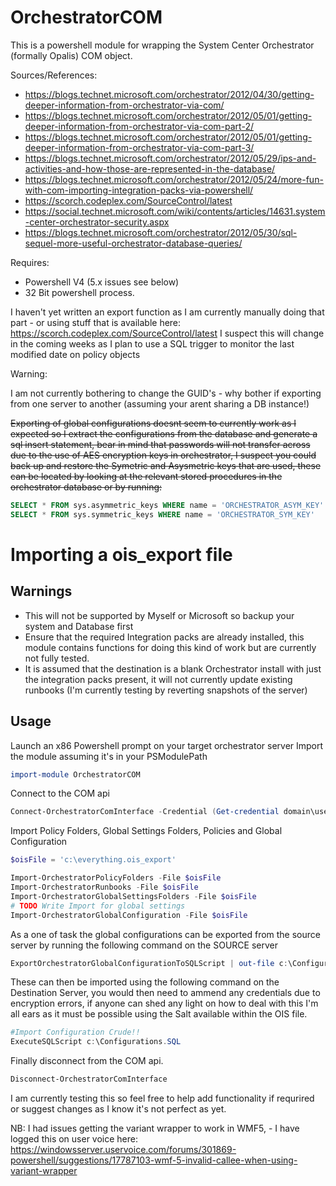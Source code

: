 # OrchestratorCOM

This is a powershell module for wrapping the System Center Orchestrator (formally Opalis) COM object.

Sources/References:
* https://blogs.technet.microsoft.com/orchestrator/2012/04/30/getting-deeper-information-from-orchestrator-via-com/
* https://blogs.technet.microsoft.com/orchestrator/2012/05/01/getting-deeper-information-from-orchestrator-via-com-part-2/
* https://blogs.technet.microsoft.com/orchestrator/2012/05/01/getting-deeper-information-from-orchestrator-via-com-part-3/
* https://blogs.technet.microsoft.com/orchestrator/2012/05/29/ips-and-activities-and-how-those-are-represented-in-the-database/
* https://blogs.technet.microsoft.com/orchestrator/2012/05/24/more-fun-with-com-importing-integration-packs-via-powershell/
* https://scorch.codeplex.com/SourceControl/latest
* https://social.technet.microsoft.com/wiki/contents/articles/14631.system-center-orchestrator-security.aspx
* https://blogs.technet.microsoft.com/orchestrator/2012/05/30/sql-sequel-more-useful-orchestrator-database-queries/

Requires:

* Powershell V4 (5.x issues see below)
* 32 Bit powershell process.

I haven't yet written an export function as I am currently manually doing that part - or using stuff that is available here: https://scorch.codeplex.com/SourceControl/latest
I suspect this will change in the coming weeks as I plan to use a SQL trigger to monitor the last modified date on policy objects

Warning:

I am not currently bothering to change the GUID's - why bother if exporting from one server to another (assuming your arent sharing a DB instance!)

~~Exporting of global configurations doesnt seem to currently work as I expected so I extract the configurations from the database and generate a sql insert statement, bear in mind that passwords will not transfer across due to the use of AES encryption keys in orchestrator,
I suspect you could back up and restore the Symetric and Asysmetric keys that are used, these can be located by looking at the relevant stored procedures in the orchestrator database or by running:~~

```sql
SELECT * FROM sys.asymmetric_keys WHERE name = 'ORCHESTRATOR_ASYM_KEY'
SELECT * FROM sys.symmetric_keys WHERE name = 'ORCHESTRATOR_SYM_KEY'
```

# Importing a ois_export file

## Warnings
* This will not be supported by Myself or Microsoft so backup your system and Database first
* Ensure that the required Integration packs are already installed, this module contains functions for doing this kind of work but are currently not fully tested.
* It is assumed that the destination is a blank Orchestrator install with just the integration packs present, it will not currently update existing runbooks (I'm currently testing by reverting snapshots of the server)


## Usage
Launch an x86 Powershell prompt on your target orchestrator server
Import the module assuming it's in your PSModulePath
```powershell
import-module OrchestratorCOM
```

Connect to the COM api
```powershell
Connect-OrchestratorComInterface -Credential (Get-credential domain\user)
```

Import Policy Folders, Global Settings Folders, Policies and Global Configuration
```powershell
$oisFile = 'c:\everything.ois_export'

Import-OrchestratorPolicyFolders -File $oisFile
Import-OrchestratorRunbooks -File $oisFile
Import-OrchestratorGlobalSettingsFolders -File $oisFile
# TODO Write Import for global settings
Import-OrchestratorGlobalConfiguration -File $oisFile
```

As a one of task the global configurations can be exported from the source server by running the following command on the SOURCE server
```powershell
ExportOrchestratorGlobalConfigurationToSQLScript | out-file c:\Configurations.SQL -Encoding UTF8
```

These can then be imported using the following command on the Destination Server, you would then need to ammend any credentials due to encryption errors, if anyone can shed any light on how to deal with this I'm all ears as it must be possible using the Salt available within the OIS file.

```powershell
#Import Configuration Crude!!
ExecuteSQLScript c:\Configurations.SQL
```

Finally disconnect from the COM api.

```powershell
Disconnect-OrchestratorComInterface
```

I am currently testing this so feel free to help add functionality if requrired or suggest changes as I know it's not perfect as yet.

NB: I had issues getting the variant wrapper to work in WMF5, - I have logged this on user voice here: https://windowsserver.uservoice.com/forums/301869-powershell/suggestions/17787103-wmf-5-invalid-callee-when-using-variant-wrapper
